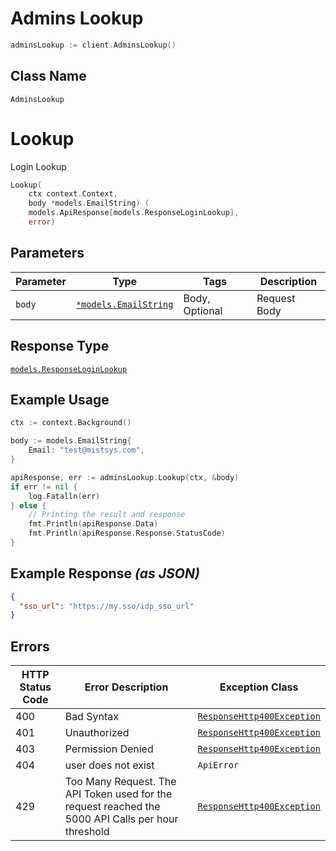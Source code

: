 # Admins Lookup

```go
adminsLookup := client.AdminsLookup()
```

## Class Name

`AdminsLookup`


# Lookup

Login Lookup

```go
Lookup(
    ctx context.Context,
    body *models.EmailString) (
    models.ApiResponse[models.ResponseLoginLookup],
    error)
```

## Parameters

| Parameter | Type | Tags | Description |
|  --- | --- | --- | --- |
| `body` | [`*models.EmailString`](../../doc/models/email-string.md) | Body, Optional | Request Body |

## Response Type

[`models.ResponseLoginLookup`](../../doc/models/response-login-lookup.md)

## Example Usage

```go
ctx := context.Background()

body := models.EmailString{
    Email: "test@mistsys.com",
}

apiResponse, err := adminsLookup.Lookup(ctx, &body)
if err != nil {
    log.Fatalln(err)
} else {
    // Printing the result and response
    fmt.Println(apiResponse.Data)
    fmt.Println(apiResponse.Response.StatusCode)
}
```

## Example Response *(as JSON)*

```json
{
  "sso_url": "https://my.sso/idp_sso_url"
}
```

## Errors

| HTTP Status Code | Error Description | Exception Class |
|  --- | --- | --- |
| 400 | Bad Syntax | [`ResponseHttp400Exception`](../../doc/models/response-http-400-exception.md) |
| 401 | Unauthorized | [`ResponseHttp400Exception`](../../doc/models/response-http-400-exception.md) |
| 403 | Permission Denied | [`ResponseHttp400Exception`](../../doc/models/response-http-400-exception.md) |
| 404 | user does not exist | `ApiError` |
| 429 | Too Many Request. The API Token used for the request reached the 5000 API Calls per hour threshold | [`ResponseHttp400Exception`](../../doc/models/response-http-400-exception.md) |

